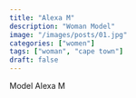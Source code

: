 ```yaml
---
title: "Alexa M"
description: "Woman Model"
image: "/images/posts/01.jpg"
categories: ["women"]
tags: ["woman", "cape town"]
draft: false
---
```


Model Alexa M